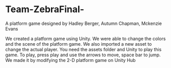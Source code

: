 # Team-ZebraFinal-
A platform game designed by Hadley Berger, Autumn Chapman, Mckenzie Evans

We created a platform game using Unity. We were able to change the colors and the scene of the platform game. We also imported a new asset to change the actual player. You need the assets folder and Unity to play this game. To play, press play and use the arrows to move, space bar to jump.
We made it by modifying the 2-D platform game on Unity Hub 
